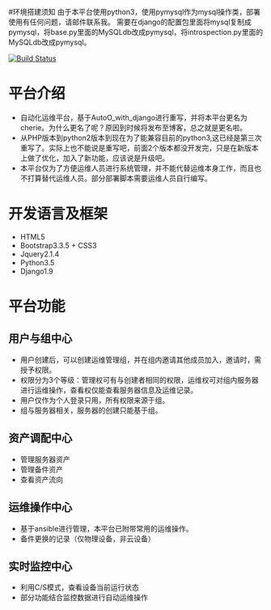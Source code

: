 #环境搭建须知
  由于本平台使用python3，使用pymysql作为mysql操作类，部署使用有任何问题，请邮件联系我。
  需要在django的配置包里面将mysql复制成pymysql，将base.py里面的MySQLdb改成pymysql，将introspection.py里面的MySQLdb改成pymysql。

[![Build Status](http://ops.siner.us:8080/buildStatus/icon?job=production_cherie_deploying)](http://ops.siner.us:8080/job/production_cherie_deploying/)

# 平台介绍
  - 自动化运维平台，基于AutoO_with_django进行重写，并将本平台更名为cherie。为什么更名了呢？原因到时候将发布至博客，总之就是更名啦。
  - 从PHP版本到python2版本到现在为了能兼容目前的python3,这已经是第三次重写了。实际上也不能说是重写吧，前面2个版本都没开发完，只是在新版本上做了优化，加入了新功能，应该说是升级吧。
  - 本平台仅为了方便运维人员进行系统管理，并不能代替运维本身工作，而且也不打算替代运维人员。部分部署脚本需要运维人员自行编写。

# 开发语言及框架
  - HTML5
  - Bootstrap3.3.5 + CSS3
  - Jquery2.1.4
  - Python3.5
  - Django1.9

# 平台功能

## 用户与组中心
  - 用户创建后，可以创建运维管理组，并在组内邀请其他成员加入，邀请时，需授予权限。
  - 权限分为3个等级：管理权可有与创建者相同的权限，运维权可对组内服务器进行运维操作，查看权仅能查看服务器信息及运维记录。
  - 用户仅作为个人登录只用，所有权限来源于组。
  - 组与服务器相关，服务器的创建只能基于组。

## 资产调配中心
  - 管理服务器资产
  - 管理备件资产 
  - 查看资产流向

## 运维操作中心
  - 基于ansible进行管理，本平台已附带常用的运维操作。
  - 备件更换的记录（仅物理设备，非云设备）

## 实时监控中心
  - 利用C/S模式，查看设备当前运行状态
  - 部分功能结合监控数据进行自动运维操作
    

